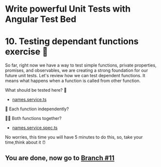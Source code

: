 # Write powerful Unit Tests with Angular Test Bed

# 10.  Testing dependant functions exercise 🤯

So far, right now we have a way to test simple functions, private properties, promises, and observables, we are creating a strong foundation for our future unit tests. Let's review how we can test dependent functions. It means what happens when a function is called from other function. 

What should be tested here? 🤔

- [names.service.ts](https://github.com/seagomezar/ng-col-angular-ut/blob/step10/src/app/names.service.ts)

🙋 Each function independently? 

🙋🙋 Both functions together?

- [names.service.spec.ts](https://github.com/seagomezar/ng-col-angular-ut/blob/step10/src/app/names.service.spec.ts)

No worries, this time you will have 5 minutes to do this, so, take your time,think about it ⏰

## You are done, now go to [Branch #11](https://github.com/seagomezar/ng-col-angular-ut/tree/step11)